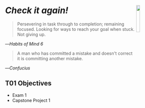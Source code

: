# _Check it again!_ <img align="right" src="../images/habits/striving_for_accuracy1.jpg" width="15%" height="15%" />
> Persevering in task through to completion; remaining focused. Looking for ways to reach your goal when stuck. Not giving up.

—_Habits of Mind 6_

> <span>A man who has committed a mistake and doesn't correct it is committing another mistake.</span>

—_Confucius_

## T01 Objectives
- Exam 1
- Capstone Project 1
